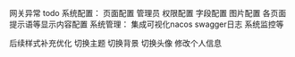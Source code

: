 网关异常
todo
系统配置：
页面配置
管理员
权限配置
字段配置
图片配置
各页面提示语等显示内容配置
系统管理：
集成可视化nacos
swagger日志
系统监控等

后续样式补充优化
切换主题
切换背景
切换头像 修改个人信息



